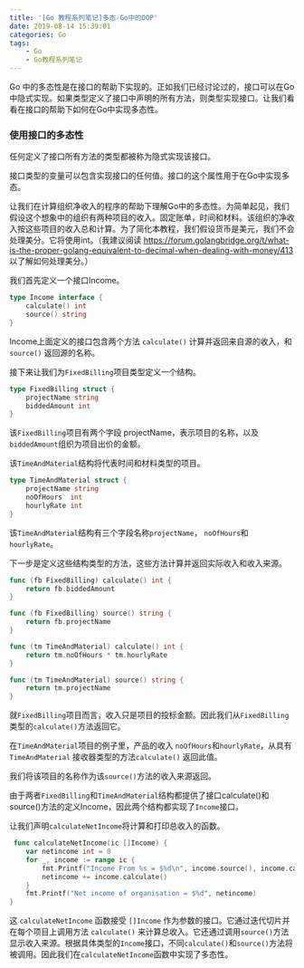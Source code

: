 ```yaml
---
title: '[Go 教程系列笔记]多态-Go中的OOP'
date: 2019-08-14 15:39:01
categories: Go
tags: 
    - Go
    - Go教程系列笔记
---
```



Go 中的多态性是在接口的帮助下实现的。正如我们已经讨论过的，接口可以在Go 中隐式实现。如果类型定义了接口中声明的所有方法，则类型实现接口。让我们看看在接口的帮助下如何在Go中实现多态性。

### 使用接口的多态性

任何定义了接口所有方法的类型都被称为隐式实现该接口。

接口类型的变量可以包含实现接口的任何值。接口的这个属性用于在Go中实现多态。

让我们在计算组织净收入的程序的帮助下理解Go中的多态性。为简单起见，我们假设这个想象中的组织有两种项目的收入。固定账单，时间和材料。该组织的净收入按这些项目的收入总和计算。为了简化本教程，我们假设货币是美元，我们不会处理美分。它将使用int。（我建议阅读 https://forum.golangbridge.org/t/what-is-the-proper-golang-equivalent-to-decimal-when-dealing-with-money/413 以了解如何处理美分。）

<!-- more -->

我们首先定义一个接口Income。

```go
type Income interface {  
    calculate() int
    source() string
}
```

Income上面定义的接口包含两个方法 `calculate()` 计算并返回来自源的收入，和`source()` 返回源的名称。

接下来让我们为`FixedBilling`项目类型定义一个结构。

```go
type FixedBilling struct {  
    projectName string
    biddedAmount int
}
```

该`FixedBilling`项目有两个字段 projectName，表示项目的名称，以及`biddedAmount`组织为项目出价的金额。

该`TimeAndMaterial`结构将代表时间和材料类型的项目。

```go
type TimeAndMaterial struct {  
    projectName string
    noOfHours  int
    hourlyRate int
}
```

该`TimeAndMaterial`结构有三个字段名称`projectName`，  `noOfHours`和`hourlyRate`。

下一步是定义这些结构类型的方法，这些方法计算并返回实际收入和收入来源。

```go
func (fb FixedBilling) calculate() int {  
    return fb.biddedAmount
}

func (fb FixedBilling) source() string {  
    return fb.projectName
}

func (tm TimeAndMaterial) calculate() int {  
    return tm.noOfHours * tm.hourlyRate
}

func (tm TimeAndMaterial) source() string {  
    return tm.projectName
}
```

就`FixedBilling`项目而言，收入只是项目的投标金额。因此我们从`FixedBilling`类型的`calculate()`方法返回它。

在`TimeAndMaterial`项目的例子里，产品的收入 `noOfHours`和`hourlyRate`，从具有`TimeAndMaterial` 接收器类型的方法`calculate()` 返回此值。

我们将该项目的名称作为该`source()`方法的收入来源返回。

由于两者`FixedBilling`和`TimeAndMaterial`结构都提供了接口calculate()和source()方法的定义Income，因此两个结构都实现了`Income`接口。

让我们声明`calculateNetIncome`将计算和打印总收入的函数。

```go
 func calculateNetIncome(ic []Income) {  
    var netincome int = 0
    for _, income := range ic {
        fmt.Printf("Income From %s = $%d\n", income.source(), income.calculate())
        netincome += income.calculate()
    }
    fmt.Printf("Net income of organisation = $%d", netincome)
}
```

这 `calculateNetIncome` 函数接受 `[]Income` 作为参数的接口。它通过迭代切片并在每个项目上调用方法 `calculate()` 来计算总收入。它还通过调用`source()`方法显示收入来源。根据具体类型的`Income`接口，不同`calculate()`和`source()`方法将被调用。因此我们在`calculateNetIncome`函数中实现了多态性。

